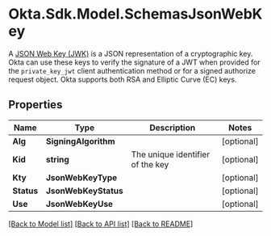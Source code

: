 # Okta.Sdk.Model.SchemasJsonWebKey
A [JSON Web Key (JWK)](https://tools.ietf.org/html/rfc7517) is a JSON representation of a cryptographic key. Okta can use these keys to verify the signature of a JWT when provided for the `private_key_jwt` client authentication method or for a signed authorize request object. Okta supports both RSA and Elliptic Curve (EC) keys.

## Properties

Name | Type | Description | Notes
------------ | ------------- | ------------- | -------------
**Alg** | **SigningAlgorithm** |  | [optional] 
**Kid** | **string** | The unique identifier of the key | [optional] 
**Kty** | **JsonWebKeyType** |  | [optional] 
**Status** | **JsonWebKeyStatus** |  | [optional] 
**Use** | **JsonWebKeyUse** |  | [optional] 

[[Back to Model list]](../README.md#documentation-for-models) [[Back to API list]](../README.md#documentation-for-api-endpoints) [[Back to README]](../README.md)

